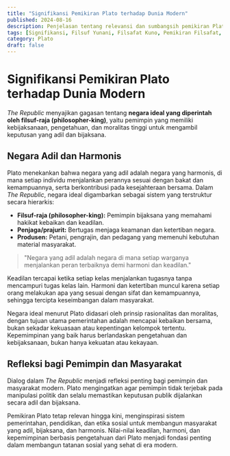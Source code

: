 ```yaml
---
title: "Signifikansi Pemikiran Plato terhadap Dunia Modern"
published: 2024-08-16
description: Penjelasan tentang relevansi dan sumbangsih pemikiran Plato dalam dunia modern, khususnya dalam bidang politik, pendidikan, dan etika sosial.
tags: [Signifikansi, Filsuf Yunani, Filsafat Kuno, Pemikiran Filsafat, Etika dan Moral]
category: Plato
draft: false
---
```


# Signifikansi Pemikiran Plato terhadap Dunia Modern

*The Republic* menyajikan gagasan tentang **negara ideal yang diperintah oleh filsuf-raja (philosopher-king)**, yaitu pemimpin yang memiliki kebijaksanaan, pengetahuan, dan moralitas tinggi untuk mengambil keputusan yang adil dan bijaksana.

## Negara Adil dan Harmonis

Plato menekankan bahwa negara yang adil adalah negara yang harmonis, di mana setiap individu menjalankan perannya sesuai dengan bakat dan kemampuannya, serta berkontribusi pada kesejahteraan bersama. Dalam *The Republic*, negara ideal digambarkan sebagai sistem yang terstruktur secara hierarkis:

- **Filsuf-raja (philosopher-king):** Pemimpin bijaksana yang memahami hakikat kebaikan dan keadilan.
- **Penjaga/prajurit:** Bertugas menjaga keamanan dan ketertiban negara.
- **Produsen:** Petani, pengrajin, dan pedagang yang memenuhi kebutuhan material masyarakat.

> "Negara yang adil adalah negara di mana setiap warganya menjalankan peran terbaiknya demi harmoni dan keadilan."

Keadilan tercapai ketika setiap kelas menjalankan tugasnya tanpa mencampuri tugas kelas lain. Harmoni dan ketertiban muncul karena setiap orang melakukan apa yang sesuai dengan sifat dan kemampuannya, sehingga tercipta keseimbangan dalam masyarakat.

Negara ideal menurut Plato didasari oleh prinsip rasionalitas dan moralitas, dengan tujuan utama pemerintahan adalah mencapai kebaikan bersama, bukan sekadar kekuasaan atau kepentingan kelompok tertentu. Kepemimpinan yang baik harus berlandaskan pengetahuan dan kebijaksanaan, bukan hanya kekuatan atau kekayaan.

## Refleksi bagi Pemimpin dan Masyarakat

Dialog dalam *The Republic* menjadi refleksi penting bagi pemimpin dan masyarakat modern. Plato mengingatkan agar pemimpin tidak terjebak pada manipulasi politik dan selalu memastikan keputusan publik dijalankan secara adil dan bijaksana.

Pemikiran Plato tetap relevan hingga kini, menginspirasi sistem pemerintahan, pendidikan, dan etika sosial untuk membangun masyarakat yang adil, bijaksana, dan harmonis. Nilai-nilai keadilan, harmoni, dan kepemimpinan berbasis pengetahuan dari Plato menjadi fondasi penting dalam membangun tatanan sosial yang sehat di era modern.
